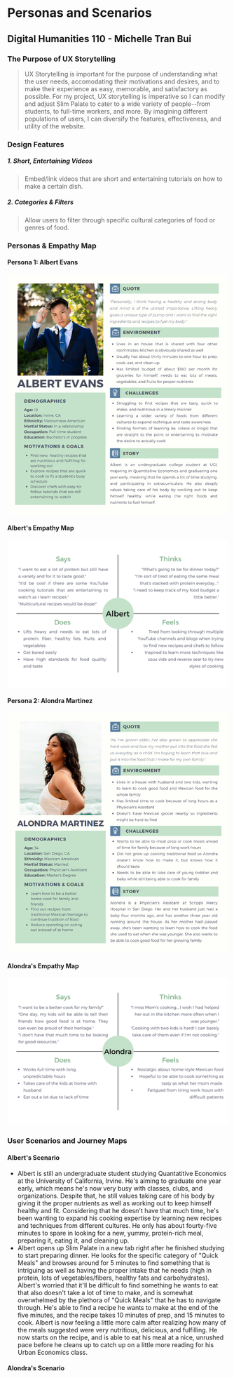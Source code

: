 # Personas and Scenarios
## Digital Humanities 110 - Michelle Tran Bui 

### The Purpose of UX Storytelling
> UX Storytelling is important for the purpose of understanding what the user needs, accomodating their motivations and desires, and to make their experience as easy, memorable, and satisfactory as possible. For my project, UX storytelling is imperative so I can modify and adjust Slim Palate to cater to a wide variety of people--from students, to full-time workers, and more. By imagining different populations of users, I can diversify the features, effectiveness, and utility of the website. 

### Design Features
##### 1. Short, Entertaining Videos
> Embed/link videos that are short and entertaining tutorials on how to make a certain dish.
##### 2. Categories & Filters
> Allow users to filter through specific cultural categories of food or genres of food.
### Personas & Empathy Map 
#### Persona 1: Albert Evans
![Persona 1](persona_1.png)
#### Albert's Empathy Map
![Empath Map 1](1.png)
#### Persona 2: Alondra Martinez
![Persona 2](persona_2.png)
#### Alondra's Empathy Map
![Empathy Map 2](2.png)
### User Scenarios and Journey Maps 
#### Albert's Scenario
* Albert is still an undergraduate student studying Quantatitive Economics at the University of California, Irvine. He's aiming to graduate one year early, which means he's now very busy with classes, clubs, and organizations. Despite that, he still values taking care of his body by giving it the proper nutrients as well as working out to keep himself healthy and fit. Considering that he doesn't have that much time, he's been wanting to expand his cooking expertise by learning new recipes and techniques from different cultures. He only has about fourty-five minutes to spare in looking for a new, yummy, protein-rich meal, preparing it, eating it, and cleaning up. 
* Albert opens up Slim Palate in a new tab right after he finished studying to start preparing dinner. He looks for the specific category of "Quick Meals" and browses around for 5 minutes to find something that is intriguing as well as having the proper intake that he needs (high in protein, lots of vegetables/fibers, healthy fats and carbohydrates). Albert's worried that it'll be difficult fo find something he wants to eat that also doesn't take a lot of time to make, and is somewhat overwhelmed by the plethora of "Quick Meals" that he has to navigate through. He's able to find a recipe he wants to make at the end of the five minutes, and the recipe takes 10 minutes of prep, and 15 minutes to cook. Albert is now feeling a little more calm after realizing how many of the meals suggested were very nutritious, delicious, and fulfilling. He now starts on the recipe, and is able to eat his meal at a nice, unrushed pace before he cleans up to catch up on a little more reading for his Urban Economics class. 
#### Alondra's Scenario
